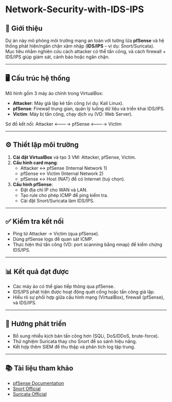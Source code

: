 # Network-Security-with-IDS-IPS

## 📌 Giới thiệu
Dự án này mô phỏng môi trường mạng an toàn với tường lửa **pfSense** và hệ thống phát hiện/ngăn chặn xâm nhập (**IDS/IPS** – ví dụ: Snort/Suricata).  
Mục tiêu nhằm nghiên cứu cách attacker có thể tấn công, và cách firewall + IDS/IPS giúp giám sát, cảnh báo hoặc ngăn chặn.

---

## 🖥️ Cấu trúc hệ thống
Mô hình gồm 3 máy ảo chính trong VirtualBox:

- **Attacker**: Máy giả lập kẻ tấn công (ví dụ: Kali Linux).  
- **pfSense**: Firewall trung gian, quản lý luồng dữ liệu và triển khai IDS/IPS.  
- **Victim**: Máy bị tấn công, chạy dịch vụ (VD: Web Server).  

Sơ đồ kết nối:
Attacker <----> pfSense <----> Victim

---

## ⚙️ Thiết lập môi trường
1. **Cài đặt VirtualBox** và tạo 3 VM: Attacker, pfSense, Victim.  
2. **Cấu hình card mạng**:  
   - Attacker ↔ pfSense (Internal Network 1)  
   - pfSense ↔ Victim (Internal Network 2)  
   - pfSense ↔ Host (NAT) để có Internet (tuỳ chọn).  
3. **Cấu hình pfSense**:  
   - Đặt địa chỉ IP cho WAN và LAN.  
   - Tạo rule cho phép ICMP để ping kiểm tra.  
   - Cài đặt Snort/Suricata làm IDS/IPS.  

---

## ✅ Kiểm tra kết nối
- Ping từ Attacker → Victim (qua pfSense).  
- Dùng pfSense logs để quan sát ICMP.  
- Thực hiện thử tấn công (VD: port scanning bằng nmap) để kiểm chứng IDS/IPS.  

---

## 📊 Kết quả đạt được
- Các máy ảo có thể giao tiếp thông qua pfSense.  
- IDS/IPS phát hiện được hoạt động quét cổng hoặc tấn công giả lập.  
- Hiểu rõ sự phối hợp giữa cấu hình mạng (VirtualBox), firewall (pfSense), và IDS/IPS.  

---

## 🔮 Hướng phát triển
- Bổ sung nhiều kịch bản tấn công hơn (SQLi, DoS/DDoS, brute-force).  
- Thử nghiệm Suricata thay cho Snort để so sánh hiệu năng.  
- Kết hợp thêm SIEM để thu thập và phân tích log tập trung.  

---

## 📚 Tài liệu tham khảo
- [pfSense Documentation](https://docs.netgate.com/pfsense/en/latest/)  
- [Snort Official](https://www.snort.org/)  
- [Suricata Official](https://suricata.io/)  
